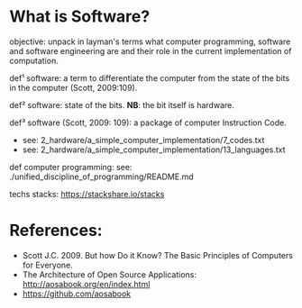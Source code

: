# What is Software?

objective: unpack in layman's terms what computer programming, software and software engineering are and their role in the current implementation of computation.

def¹ software: a term to differentiate the computer 
                                from the state of the bits in the computer (Scott, 2009:109).
              
def² software: state of the bits.
**NB**: the bit itself is hardware.

def³ software (Scott, 2009: 109): a package of computer Instruction Code. <br>
- see: 2_hardware/a_simple_computer_implementation/7_codes.txt <br>
- see: 2_hardware/a_simple_computer_implementation/13_languages.txt
   
def computer programming: see: ./unified_discipline_of_programming/README.md

techs stacks: https://stackshare.io/stacks

# References:
- Scott J.C. 2009. But how Do it Know? The Basic Principles of Computers for Everyone.
- The Architecture of Open Source Applications: http://aosabook.org/en/index.html
- https://github.com/aosabook

